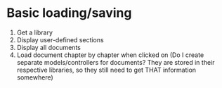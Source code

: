 # Basic loading/saving 
1. Get a library
2. Display user-defined sections
3. Display all documents
4. Load document chapter by chapter when clicked on
(Do I create separate models/controllers for documents? They are stored in their
respective libraries, so they still need to get THAT information somewhere)


